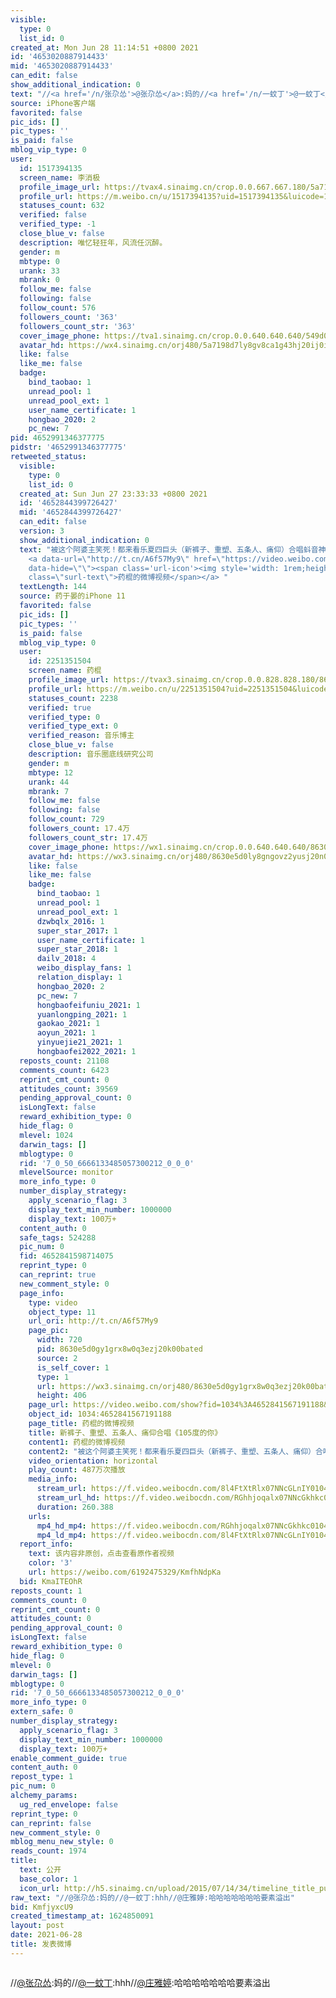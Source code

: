 ```yaml
---
visible:
  type: 0
  list_id: 0
created_at: Mon Jun 28 11:14:51 +0800 2021
id: '4653020887914433'
mid: '4653020887914433'
can_edit: false
show_additional_indication: 0
text: "//<a href='/n/张尕怂'>@张尕怂</a>:妈的//<a href='/n/一蚊丁'>@一蚊丁</a>:hhh//<a href='/n/庄雅婷'>@庄雅婷</a>:哈哈哈哈哈哈哈要素溢出"
source: iPhone客户端
favorited: false
pic_ids: []
pic_types: ''
is_paid: false
mblog_vip_type: 0
user:
  id: 1517394135
  screen_name: 李消极
  profile_image_url: https://tvax4.sinaimg.cn/crop.0.0.667.667.180/5a7198d7ly8gv8ca1g43hj20ij0ijgly.jpg?KID=imgbed,tva&Expires=1647260049&ssig=YRcrjU06kf
  profile_url: https://m.weibo.cn/u/1517394135?uid=1517394135&luicode=10000011&lfid=2304131517394135_-_WEIBO_SECOND_PROFILE_WEIBO
  statuses_count: 632
  verified: false
  verified_type: -1
  close_blue_v: false
  description: 唯忆轻狂年，风流任沉醉。
  gender: m
  mbtype: 0
  urank: 33
  mbrank: 0
  follow_me: false
  following: false
  follow_count: 576
  followers_count: '363'
  followers_count_str: '363'
  cover_image_phone: https://tva1.sinaimg.cn/crop.0.0.640.640.640/549d0121tw1egm1kjly3jj20hs0hsq4f.jpg
  avatar_hd: https://wx4.sinaimg.cn/orj480/5a7198d7ly8gv8ca1g43hj20ij0ijgly.jpg
  like: false
  like_me: false
  badge:
    bind_taobao: 1
    unread_pool: 1
    unread_pool_ext: 1
    user_name_certificate: 1
    hongbao_2020: 2
    pc_new: 7
pid: 4652991346377775
pidstr: '4652991346377775'
retweeted_status:
  visible:
    type: 0
    list_id: 0
  created_at: Sun Jun 27 23:33:33 +0800 2021
  id: '4652844399726427'
  mid: '4652844399726427'
  can_edit: false
  version: 3
  show_additional_indication: 0
  text: "被这个阿婆主笑死！都来看乐夏四巨头（新裤子、重塑、五条人、痛仰）合唱蚪音神曲《105度的你》！<br /><br />最后出场的痛仰，简直是精髓\U0001F198
    <a data-url=\"http://t.cn/A6f57My9\" href=\"https://video.weibo.com/show?fid=1034:4652841567191188\"
    data-hide=\"\"><span class='url-icon'><img style='width: 1rem;height: 1rem' src='https://h5.sinaimg.cn/upload/2015/09/25/3/timeline_card_small_video_default.png'></span><span
    class=\"surl-text\">药棍的微博视频</span></a> "
  textLength: 144
  source: 药于晏的iPhone 11
  favorited: false
  pic_ids: []
  pic_types: ''
  is_paid: false
  mblog_vip_type: 0
  user:
    id: 2251351504
    screen_name: 药棍
    profile_image_url: https://tvax3.sinaimg.cn/crop.0.0.828.828.180/8630e5d0ly8gngovz2yusj20n00n0whw.jpg?KID=imgbed,tva&Expires=1647260049&ssig=jSbv3sSlmu
    profile_url: https://m.weibo.cn/u/2251351504?uid=2251351504&luicode=10000011&lfid=2304131517394135_-_WEIBO_SECOND_PROFILE_WEIBO
    statuses_count: 2238
    verified: true
    verified_type: 0
    verified_type_ext: 0
    verified_reason: 音乐博主
    close_blue_v: false
    description: 音乐圈底线研究公司
    gender: m
    mbtype: 12
    urank: 44
    mbrank: 7
    follow_me: false
    following: false
    follow_count: 729
    followers_count: 17.4万
    followers_count_str: 17.4万
    cover_image_phone: https://wx1.sinaimg.cn/crop.0.0.640.640.640/8630e5d0gy1gdtybmcoa4j20n00n0759.jpg
    avatar_hd: https://wx3.sinaimg.cn/orj480/8630e5d0ly8gngovz2yusj20n00n0whw.jpg
    like: false
    like_me: false
    badge:
      bind_taobao: 1
      unread_pool: 1
      unread_pool_ext: 1
      dzwbqlx_2016: 1
      super_star_2017: 1
      user_name_certificate: 1
      super_star_2018: 1
      dailv_2018: 4
      weibo_display_fans: 1
      relation_display: 1
      hongbao_2020: 2
      pc_new: 7
      hongbaofeifuniu_2021: 1
      yuanlongping_2021: 1
      gaokao_2021: 1
      aoyun_2021: 1
      yinyuejie21_2021: 1
      hongbaofei2022_2021: 1
  reposts_count: 21108
  comments_count: 6423
  reprint_cmt_count: 0
  attitudes_count: 39569
  pending_approval_count: 0
  isLongText: false
  reward_exhibition_type: 0
  hide_flag: 0
  mlevel: 1024
  darwin_tags: []
  mblogtype: 0
  rid: '7_0_50_6666133485057300212_0_0_0'
  mlevelSource: monitor
  more_info_type: 0
  number_display_strategy:
    apply_scenario_flag: 3
    display_text_min_number: 1000000
    display_text: 100万+
  content_auth: 0
  safe_tags: 524288
  pic_num: 0
  fid: 4652841598714075
  reprint_type: 0
  can_reprint: true
  new_comment_style: 0
  page_info:
    type: video
    object_type: 11
    url_ori: http://t.cn/A6f57My9
    page_pic:
      width: 720
      pid: 8630e5d0gy1grx8w0q3ezj20k00bated
      source: 2
      is_self_cover: 1
      type: 1
      url: https://wx3.sinaimg.cn/orj480/8630e5d0gy1grx8w0q3ezj20k00bated.jpg
      height: 406
    page_url: https://video.weibo.com/show?fid=1034%3A4652841567191188&luicode=10000011&lfid=2304131517394135_-_WEIBO_SECOND_PROFILE_WEIBO
    object_id: 1034:4652841567191188
    page_title: 药棍的微博视频
    title: 新裤子、重塑、五条人、痛仰合唱《105度的你》
    content1: 药棍的微博视频
    content2: "被这个阿婆主笑死！都来看乐夏四巨头（新裤子、重塑、五条人、痛仰）合唱蚪音神曲《105度的你》！\n\n最后出场的痛仰，简直是精髓\U0001F198"
    video_orientation: horizontal
    play_count: 487万次播放
    media_info:
      stream_url: https://f.video.weibocdn.com/8l4FtXtRlx07NNcGLnIY01041200TGxn0E010.mp4?label=mp4_ld&template=640x288.25.0&trans_finger=40a32e8439c5409a63ccf853562a60ef&ori=0&ps=1CwnkDw1GXwCQx&Expires=1647252849&ssig=NGNX1m60r%2B&KID=unistore,video
      stream_url_hd: https://f.video.weibocdn.com/RGhhjoqalx07NNcGkhkc01041200WXTC0E010.mp4?label=mp4_hd&template=640x288.25.0&trans_finger=62b30a3f061b162e421008955c73f536&ori=0&ps=1CwnkDw1GXwCQx&Expires=1647252849&ssig=BvamuaLn3d&KID=unistore,video
      duration: 260.388
    urls:
      mp4_hd_mp4: https://f.video.weibocdn.com/RGhhjoqalx07NNcGkhkc01041200WXTC0E010.mp4?label=mp4_hd&template=640x288.25.0&trans_finger=62b30a3f061b162e421008955c73f536&ori=0&ps=1CwnkDw1GXwCQx&Expires=1647252849&ssig=BvamuaLn3d&KID=unistore,video
      mp4_ld_mp4: https://f.video.weibocdn.com/8l4FtXtRlx07NNcGLnIY01041200TGxn0E010.mp4?label=mp4_ld&template=640x288.25.0&trans_finger=40a32e8439c5409a63ccf853562a60ef&ori=0&ps=1CwnkDw1GXwCQx&Expires=1647252849&ssig=NGNX1m60r%2B&KID=unistore,video
  report_info:
    text: 该内容非原创，点击查看原作者视频
    color: '3'
    url: https://weibo.com/6192475329/KmfhNdpKa
  bid: KmaITEOhR
reposts_count: 1
comments_count: 0
reprint_cmt_count: 0
attitudes_count: 0
pending_approval_count: 0
isLongText: false
reward_exhibition_type: 0
hide_flag: 0
mlevel: 0
darwin_tags: []
mblogtype: 0
rid: '7_0_50_6666133485057300212_0_0_0'
more_info_type: 0
extern_safe: 0
number_display_strategy:
  apply_scenario_flag: 3
  display_text_min_number: 1000000
  display_text: 100万+
enable_comment_guide: true
content_auth: 0
repost_type: 1
pic_num: 0
alchemy_params:
  ug_red_envelope: false
reprint_type: 0
can_reprint: false
new_comment_style: 0
mblog_menu_new_style: 0
reads_count: 1974
title:
  text: 公开
  base_color: 1
  icon_url: http://h5.sinaimg.cn/upload/2015/07/14/34/timeline_title_public_default.png
raw_text: "//@张尕怂:妈的//@一蚊丁:hhh//@庄雅婷:哈哈哈哈哈哈哈要素溢出"
bid: KmfjyxcU9
created_timestamp_at: 1624850091
layout: post
date: 2021-06-28
title: 发表微博
---
```


![]()

//<a href='/n/张尕怂'>@张尕怂</a>:妈的//<a href='/n/一蚊丁'>@一蚊丁</a>:hhh//<a href='/n/庄雅婷'>@庄雅婷</a>:哈哈哈哈哈哈哈要素溢出

